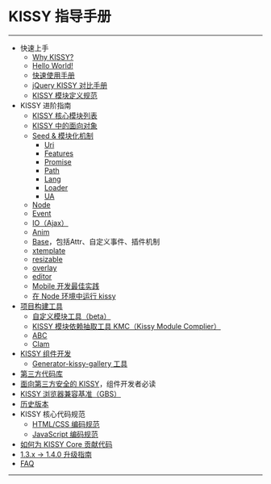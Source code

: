 # KISSY 指导手册

---------------------------------------

- 快速上手
	- [Why KISSY?](why-kissy.html)
	- [Hello World!](simple-useage.html)
	- [快速使用手册](startup.html)
	- [jQuery KISSY 对比手册](http://cyj.me/jquery-kissy-rosetta/)
	- [KISSY 模块定义规范](kmd.html)
- KISSY 进阶指南
	- [KISSY 核心模块列表](module-map.html)
	- [KISSY 中的面向对象](oo.html)
	- [Seed & 模块化机制](seed.html) 
		- [Uri](uri.html)
		- [Features](features.html)
		- [Promise](promise.html)
		- [Path](path.html)
		- [Lang](lang.html)
		- [Loader](loader.html)
		- [UA](ua.html)
	- [Node](node.html)
	- [Event](event.html)
	- [IO（Ajax）](io.html)
	- [Anim](anim.html)
	- [Base](base.html)，包括Attr、自定义事件、插件机制
	- [xtemplate](xtemplate.html)
	- [resizable](resizable.html)
	- [overlay](overlay.html)
	- [editor](http://docs.kissyui.com/1.4/docs/html/api/editor/editor.html)
	- [Mobile 开发最佳实践](mobile.html)
	- [在 Node 环境中运行 kissy](nodejs-kissy.html)
- [项目构建工具](tools.html)
	- [自定义模块工具（beta）](config.html)
	- [KISSY 模块依赖抽取工具 KMC（Kissy Module Complier）](kmc.html)
	- [ABC](http://abc.f2e.taobao.net/)
	- [Clam](clam.html)
- [KISSY 组件开发](http://gallery.kissyui.com/guide)
	- [Generator-kissy-gallery 工具](http://gallery.kissyui.com/quickstart)
- [第三方代码库](third-party-lib.html)
- [面向第三方安全的 KISSY](https://github.com/lorrylockie/tpap/wiki)，组件开发者必读
- [KISSY 浏览器兼容基准（GBS）](gbs.html)
- [历史版本](history.html)
- KISSY 核心代码规范
	- [HTML/CSS 编码规范](http://google-styleguide.googlecode.com/svn/trunk/htmlcssguide.xml)
	- [JavaScript 编码规范](http://docs.kissyui.com/source/tutorials/style-guide/google/javascriptguide.xml)
- [如何为 KISSY Core 贡献代码](https://github.com/kissyteam/kissy/blob/master/CONTRIBUTING.md)
- [1.3.x -> 1.4.0 升级指南](upgrade.html)
- [FAQ](faq.html)


-----------------------------------------------
